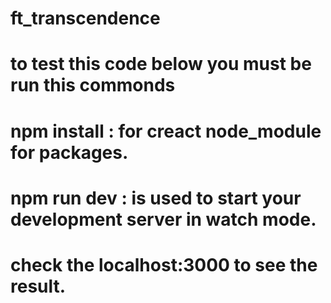 # ft_transcendence
# to test this code below you must be run this commonds
# npm install : for creact node_module for packages.
# npm run dev : is used to start your development server in watch mode.
# check the localhost:3000 to see the result.
